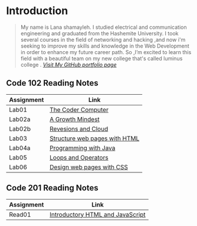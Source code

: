 # Introduction

> My name is Lana shamayleh. I studied electrical and communication engineering and graduated from the Hashemite University. I took several courses in the field of networking    and hacking ,and now i'm seeking to improve my skills and knowledge in the Web Development in order to enhance my future career path. So ,I’m excited to learn  this field  with a beautiful team on my new college that's called luminus college .
> *[Visit My GitHub portfolio page](https://github.com/LanaSShamayleh)*

## Code 102 Reading Notes

 **Assignment**| **Link**
------------ | -------------
Lab01        | [The Coder Computer](Lab01-TheCoder-Computer.md)
Lab02a       | [A Growth Mindest](Lab02a-Learning-Markdown.md)
Lab02b       | [Revesions and Cloud](Lab02b-Revesionand-Cloud.md)
Lab03        | [Structure web pages with HTML](Lab03-Structure-web.md)
Lab04a       | [Programming with Java](Lab04a-Programming-Java.md)
Lab05        | [Loops and Operators](Lab05-Loops-Operators.md)
Lab06        | [Design web pages with CSS](Lab06-Design-web-pages-with-CSS.md)

## Code 201 Reading Notes

**Assignment**| **Link**
------------ | -------------
Read01       | [Introductory HTML and JavaScript](Reading-Note201/Introductory-HTML-JavaScript.md)
